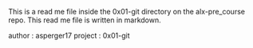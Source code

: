 This is a read me file inside the 0x01-git directory on the alx-pre_course repo.
This read me file is written in markdown.

author : asperger17
project : 0x01-git 
